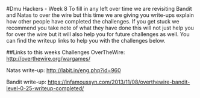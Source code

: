 #Dmu Hackers - Week 8
To fill in any left over time we are revisiting Bandit and Natas to over the wire but this time we are giving you write-ups explain how other people have completed the challenges. If you get stuck we recommend you take note of what they have done this will not just help you for over the wire but it will also help you for future challenges as well. You can find the writeup links to help you with the challenges below.

##Links to this weeks Challenges
OverTheWire: http://overthewire.org/wargames/

Natas write-up: http://labit.in/eng.php?id=960 

Bandit write-up: https://infamoussyn.com/2013/11/08/overthewire-bandit-level-0-25-writeup-completed/ 
